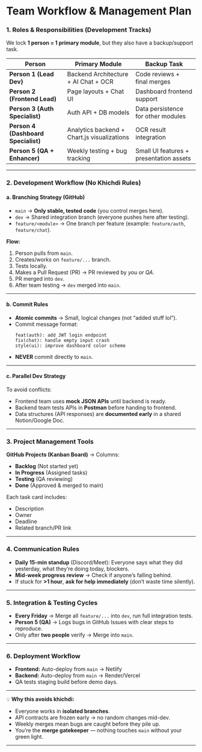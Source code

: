 # **Team Workflow & Management Plan**

### **1. Roles & Responsibilities (Development Tracks)**

We lock **1 person = 1 primary module**, but they also have a backup/support task.

| Person                              | Primary Module                              | Backup Task                             |
| ----------------------------------- | ------------------------------------------- | --------------------------------------- |
| **Person 1 (Lead Dev)**             | Backend Architecture + AI Chat + OCR        | Code reviews + final merges             |
| **Person 2 (Frontend Lead)**        | Page layouts + Chat UI                      | Dashboard frontend support              |
| **Person 3 (Auth Specialist)**      | Auth API + DB models                        | Data persistence for other modules      |
| **Person 4 (Dashboard Specialist)** | Analytics backend + Chart.js visualizations | OCR result integration                  |
| **Person 5 (QA + Enhancer)**        | Weekly testing + bug tracking               | Small UI features + presentation assets |

---

### **2. Development Workflow (No Khichdi Rules)**

#### **a. Branching Strategy (GitHub)**

- `main` → **Only stable, tested code** (you control merges here).
- `dev` → Shared integration branch (everyone pushes here after testing).
- `feature/<module>` → One branch per feature (example: `feature/auth`, `feature/chat`).

**Flow:**

1. Person pulls from `main`.
2. Creates/works on `feature/...` branch.
3. Tests locally.
4. Makes a Pull Request (PR) → PR reviewed by _you or QA_.
5. PR merged into `dev`.
6. After team testing → `dev` merged into `main`.

---

#### **b. Commit Rules**

- **Atomic commits** → Small, logical changes (not “added stuff lol”).
- Commit message format:
    ```
    feat(auth): add JWT login endpoint
    fix(chat): handle empty input crash
    style(ui): improve dashboard color scheme
    ```
- **NEVER** commit directly to `main`.

---

#### **c. Parallel Dev Strategy**

To avoid conflicts:

- Frontend team uses **mock JSON APIs** until backend is ready.
- Backend team tests APIs in **Postman** before handing to frontend.
- Data structures (API responses) are **documented early** in a shared Notion/Google Doc.

---

### **3. Project Management Tools**

**GitHub Projects (Kanban Board)** → Columns:

- **Backlog** (Not started yet)
- **In Progress** (Assigned tasks)
- **Testing** (QA reviewing)
- **Done** (Approved & merged to main)

Each task card includes:

- Description
- Owner
- Deadline
- Related branch/PR link

---

### **4. Communication Rules**

- **Daily 15-min standup** (Discord/Meet): Everyone says what they did yesterday, what they’re doing today, blockers.
- **Mid-week progress review** → Check if anyone’s falling behind.
- If stuck for **>1 hour**, **ask for help immediately** (don’t waste time silently).

---

### **5. Integration & Testing Cycles**

- **Every Friday** → Merge all `feature/...` into `dev`, run full integration tests.
- **Person 5 (QA)** → Logs bugs in GitHub Issues with clear steps to reproduce.
- Only after **two people** verify → Merge into `main`.

---

### **6. Deployment Workflow**

- **Frontend:** Auto-deploy from `main` → Netlify
- **Backend:** Auto-deploy from `main` → Render/Vercel
- QA tests staging build before demo days.

---

💡 **Why this avoids khichdi:**

- Everyone works in **isolated branches**.
- API contracts are frozen early → no random changes mid-dev.
- Weekly merges mean bugs are caught before they pile up.
- You’re the **merge gatekeeper** — nothing touches `main` without your green light.    

---
